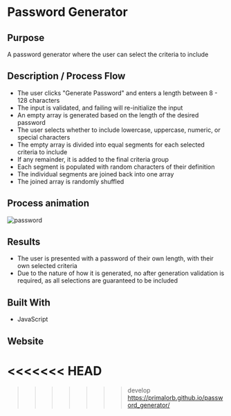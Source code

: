 # Password Generator

## Purpose

A password generator where the user can select the criteria to include

## Description / Process Flow

- The user clicks "Generate Password" and enters a length between 8 - 128 characters
- The input is validated, and failing will re-initialize the input
- An empty array is generated based on the length of the desired password
- The user selects whether to include lowercase, uppercase, numeric, or special characters
- The empty array is divided into equal segments for each selected criteria to include
- If any remainder, it is added to the final criteria group
- Each segment is populated with random characters of their definition
- The individual segments are joined back into one array
- The joined array is randomly shuffled

## Process animation

![password](https://user-images.githubusercontent.com/69044956/110496125-2dc81f00-80c3-11eb-895f-791a1ebc4a64.gif)

## Results

- The user is presented with a password of their own length, with their own selected criteria
- Due to the nature of how it is generated, no after generation validation is required, as all selections are guaranteed to be included

## Built With

- JavaScript

## Website
<<<<<<< HEAD
=======

>>>>>>> develop
https://primalorb.github.io/password_generator/
